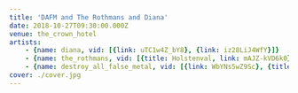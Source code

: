 ```yaml
---
title: 'DAFM and The Rothmans and Diana'
date: 2018-10-27T09:30:00.000Z
venue: the_crown_hotel
artists:
    - {name: diana, vid: [{link: uTC1w4Z_bY8}, {link: iz28LiJ4WfY}]}
    - {name: the_rothmans, vid: [{title: Holstenval, link: mAJZ-kVD6k0}, {link: H46oRWiQZjA}, {title: 'Sacrificial Dance', link: q65ryGegeGs}, {title: 'Opal Astra', link: X8gxojkSZP4}]}
    - {name: destroy_all_false_metal, vid: [{link: WbYNs5wZ9Sc}, {title: 'Dancing for Jesus', link: VGJ3hxchJH8}, {link: NmpVT3RNLDc}]}
cover: ./cover.jpg
---
```

